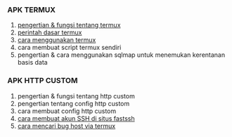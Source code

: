 
### APK TERMUX ###
1. [pengertian & fungsi tentang termux](https://github.com/PahrulXD/pahrulxd.github.io/tree/main/termux)
2. [perintah dasar termux](https://github.com/PahrulXD/pahrulxd.github.io/tree/main/perintah-dasar-termux)
3. [cara menggunakan termux](https://github.com/PahrulXD/pahrulxd.github.io/blob/main/tutorial-termux/README.md)
4. cara membuat script termux sendiri
5. pengertian & cara menggunakan sqlmap untuk menemukan kerentanan basis data

### APK HTTP CUSTOM ###
1. pengertian & fungsi tentang http custom
2. pengertian tentang config http custom
3. cara membuat config http custom
4. [cara membuat akun SSH di situs fastssh](https://github.com/PahrulXD/pahrulxd.github.io/blob/main/ssh/README.md)
6. [cara mencari bug host via termux](https://github.com/PahrulXD/pahrulxd.github.io/tree/main/bug-host)
